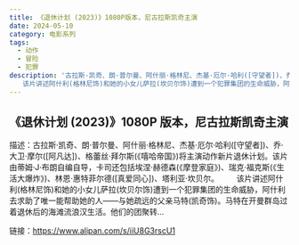 ```yaml
---
title: 《退休计划 (2023)》1080P版本，尼古拉斯凯奇主演
date: 2024-05-10
category: 电影系列
tags:
  - 动作
  - 冒险
  - 犯罪
description: '古拉斯·凯奇、朗·普尔曼、阿什丽·格林尼、杰基·厄尔·哈利([守望者])、乔·大卫·摩尔([阿凡达])、格蕾丝·拜尔斯(《嘻哈帝国》)将主演动作新片退休计划。该片由蒂姆·J·布朗自编自导，卡司还包括埃涅·赫德森(《摩登家庭》)、瑞克·福克斯(《生活大爆炸》)、林恩·惠特菲尔德([真爱同心])、塔利亚·坎贝尔。
　　该片讲述阿什利(格林尼饰)和她的小女儿萨拉(坎贝尔饰)遭到一个犯罪集团的生命威胁，阿什利去求助了唯一能帮助她的人——与她疏远的父亲马特(凯奇饰)。马特在开曼群岛过着退休后的海滩流浪汉生活。他们的团聚转...'
---
```


## 《退休计划 (2023)》1080P 版本，尼古拉斯凯奇主演

描述：古拉斯·凯奇、朗·普尔曼、阿什丽·格林尼、杰基·厄尔·哈利([守望者])、乔·大卫·摩尔([阿凡达])、格蕾丝·拜尔斯(《嘻哈帝国》)将主演动作新片退休计划。该片由蒂姆·J·布朗自编自导，卡司还包括埃涅·赫德森(《摩登家庭》)、瑞克·福克斯(《生活大爆炸》)、林恩·惠特菲尔德([真爱同心])、塔利亚·坎贝尔。
　　该片讲述阿什利(格林尼饰)和她的小女儿萨拉(坎贝尔饰)遭到一个犯罪集团的生命威胁，阿什利去求助了唯一能帮助她的人——与她疏远的父亲马特(凯奇饰)。马特在开曼群岛过着退休后的海滩流浪汉生活。他们的团聚转...

链接：https://www.alipan.com/s/iiU8G3rscU1
